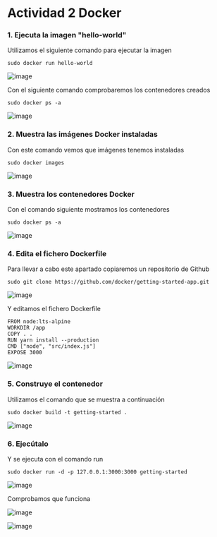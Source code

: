 # Actividad 2 Docker
### 1. Ejecuta la imagen "hello-world"

Utilizamos el siguiente comando para ejecutar la imagen 

```
sudo docker run hello-world
```
![image](https://github.com/user-attachments/assets/57f79f58-46e3-4ab1-8b01-6306cff40b75)

Con el siguiente comando comprobaremos los contenedores creados

```
sudo docker ps -a
```
![image](https://github.com/user-attachments/assets/8e5b1e94-6aab-456f-9f8b-a08407086aba)


### 2. Muestra las imágenes Docker instaladas

Con este comando vemos que imágenes tenemos instaladas

```
sudo docker images
```
![image](https://github.com/user-attachments/assets/a0ee03e6-fb08-4716-abab-9985fcbe48b6)


### 3. Muestra los contenedores Docker

Con el comando siguiente mostramos los contenedores

```
sudo docker ps -a
```
![image](https://github.com/user-attachments/assets/8fe9948d-1e03-4f76-8ea1-4f68500a7be1)


### 4. Edita el fichero Dockerfile

Para llevar a cabo este apartado copiaremos un repositorio de Github 

```
sudo git clone https://github.com/docker/getting-started-app.git
```
![image](https://github.com/user-attachments/assets/e05bc24a-db7c-4adf-9b3d-771d48c50c5e)


Y editamos el fichero Dockerfile

```
FROM node:lts-alpine
WORKDIR /app
COPY . .
RUN yarn install --production
CMD ["node", "src/index.js"]
EXPOSE 3000
```
![image](https://github.com/user-attachments/assets/91d692bc-6460-4dbc-89e7-d5b617ca44d4)
### 5. Construye el contenedor

Utilizamos el comando que se muestra a continuación

```
sudo docker build -t getting-started .
```
![image](https://github.com/user-attachments/assets/dfdca4e3-991b-44aa-9b97-5d95ef6f9724)


### 6. Ejecútalo

Y se ejecuta con el comando run

```
sudo docker run -d -p 127.0.0.1:3000:3000 getting-started
```
![image](https://github.com/user-attachments/assets/db51babf-d0d5-45e1-a27a-a6737a6d0cfd)

Comprobamos que funciona

![image](https://github.com/user-attachments/assets/57840e95-4db8-4e95-8693-7de648c8672e)

![image](https://github.com/user-attachments/assets/c1655500-a63c-4fa4-964f-3b8667faa6d5)



